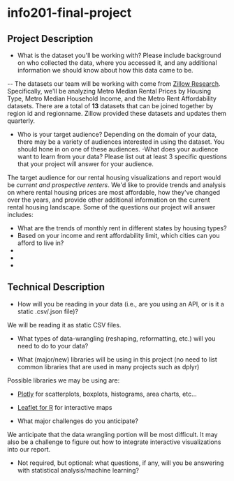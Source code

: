 # info201-final-project
## Project Description
- What is the dataset you'll be working with?  Please include background on who collected the data, where you accessed it, and any additional information we should know about how this data came to be.

-- The datasets our team will be working with come from [Zillow Research](https://www.zillow.com/research/data/). Specifically, we'll be analyzing Metro Median Rental Prices by Housing Type, Metro Median Household Income, and the Metro Rent Affordability datasets. There are a total of **13** datasets that can be joined together by region id and regionname. Zillow provided these datasets and updates them quarterly.  

- Who is your target audience?  Depending on the domain of your data, there may be a variety of audiences interested in using the dataset.  You should hone in on one of these audiences.
-What does your audience want to learn from your data?  Please list out at least 3 specific questions that your project will answer for your audience.

The target audience for our rental housing visualizations and report would be *current and prospective renters*. We'd like to provide trends and analysis on where rental housing prices are most affordable, how they've changed over the years, and provide other additional information on the current rental housing landscape. Some of the questions our project will answer includes:

- What are the trends of monthly rent in different states by housing types?
- Based on your income and rent affordability limit, which cities can you afford to live in?
- 
-
-

## Technical Description
- How will you be reading in your data (i.e., are you using an API, or is it a static .csv/.json file)?

We will be reading it as static CSV files.

- What types of data-wrangling (reshaping, reformatting, etc.) will you need to do to your data?


- What (major/new) libraries will be using in this project (no need to list common libraries that are used in many projects such as dplyr)

Possible libraries we may be using are:
- [Plotly](https://plot.ly/ggplot2/) for scatterplots, boxplots, histograms, area charts, etc...
- [Leaflet for R](https://rstudio.github.io/leaflet/) for interactive maps

- What major challenges do you anticipate?

We anticipate that the data wrangling portion will be most difficult. It may also be a challenge to figure out how to integrate interactive visualizations into our report. 

- Not required, but optional: what questions, if any, will you be answering with statistical analysis/machine learning?

